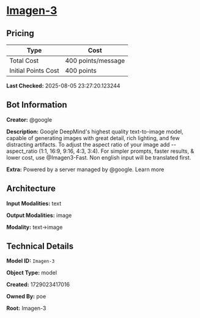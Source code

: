 # [Imagen-3](https://poe.com/Imagen-3)

## Pricing

| Type | Cost |
|------|------|
| Total Cost | 400 points/message |
| Initial Points Cost | 400 points |

**Last Checked:** 2025-08-05 23:27:20.123244


## Bot Information

**Creator:** @google

**Description:** Google DeepMind's highest quality text-to-image model, capable of generating images with great detail, rich lighting, and few distracting artifacts. To adjust the aspect ratio of your image add --aspect_ratio (1:1, 16:9, 9:16, 4:3, 3:4). For simpler prompts, faster results, & lower cost, use @Imagen3-Fast. Non english input will be translated first.

**Extra:** Powered by a server managed by @google. Learn more


## Architecture

**Input Modalities:** text

**Output Modalities:** image

**Modality:** text->image


## Technical Details

**Model ID:** `Imagen-3`

**Object Type:** model

**Created:** 1729023417016

**Owned By:** poe

**Root:** Imagen-3
